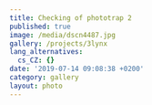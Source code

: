 ```yaml
---
title: Checking of phototrap 2
published: true
image: /media/dscn4487.jpg
gallery: /projects/3lynx
lang_alternatives:
  cs_CZ: {}
date: '2019-07-14 09:08:38 +0200'
category: gallery
layout: photo
---
```


